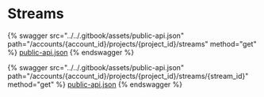 # Streams

{% swagger src="../../.gitbook/assets/public-api.json" path="/accounts/{account_id}/projects/{project_id}/streams" method="get" %}
[public-api.json](../../.gitbook/assets/public-api.json)
{% endswagger %}

{% swagger src="../../.gitbook/assets/public-api.json" path="/accounts/{account_id}/projects/{project_id}/streams/{stream_id}" method="get" %}
[public-api.json](../../.gitbook/assets/public-api.json)
{% endswagger %}
